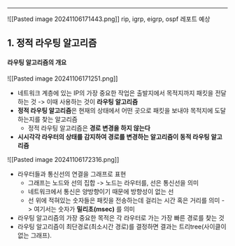 
---
![[Pasted image 20241106171443.png]]
rip, igrp, eigrp, ospf 레포트 예상
## 1. 정적 라우팅 알고리즘
#### 라우팅 알고리즘의 개요
![[Pasted image 20241106171251.png]]
- 네트워크 계층에 있는 IP의 가장 중요한 작업은 출발지에서 목적지까지 패킷을 전달하는 것 -> 이때 사용하는 것이 **라우팅 알고리즘**
- **정적 라우팅 알고리즘**은 현재의 상태에서 어떤 곳으로 패킷을 보내야 목적지에 도달하는지를 찾는 알고리즘
	- 정적 라우팅 알고리즘은 **경로 변경을 하지 않는다**
- **시시각각 라우터의 상태를 감지하여 경로를 변경하는 알고리즘이 동적 라우팅 알고리즘**

![[Pasted image 20241106172316.png]]
- 라우터들과 통신선의 연결을 그래프로 표현
	- 그래프는 노드와 선의 집합 -> 노드는 라우터를, 선은 통신선을 의미
	- 네트워크에서 통신은 양방향이기 때문에 방향성이 없는 선
	- 선 위에 적혀있는 숫자들은 패킷을 전송하는데 걸리는 시간 혹은 거리를 의미 -> 여기서는 숫자가 **밀리초(msec)** 를 의미
- 라우팅 알고리즘의 가장 중요한 목적은 각 라우터로 가는 가장 빠른 경로를 찾는 것
- 라우팅 알고리즘이 최단경로(최소시간 경로)를 결정하면 결과는 트리tree(사이클이 없는 그래프).